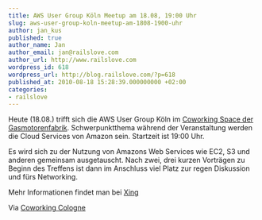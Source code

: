 ```yaml
---
title: AWS User Group Köln Meetup am 18.08, 19:00 Uhr
slug: aws-user-group-koln-meetup-am-1808-1900-uhr
author: jan_kus
published: true
author_name: Jan
author_email: jan@railslove.com
author_url: http://www.railslove.com
wordpress_id: 618
wordpress_url: http://blog.railslove.com/?p=618
published_at: 2010-08-18 15:28:39.000000000 +02:00
categories:
- railslove
---
```

Heute (18.08.) trifft sich die AWS User Group Köln im <a href="http://coworkingcologne.posterous.com/">Coworking Space der Gasmotorenfabrik</a>. Schwerpunktthema während der Veranstaltung werden die Cloud Services von Amazon sein. Startzeit ist 19:00 Uhr.
 
Es wird sich zu der Nutzung von Amazons Web Services wie EC2, S3 und anderen gemeinsam ausgetauscht. Nach zwei, drei kurzen Vorträgen zu Beginn des Treffens ist dann im Anschluss viel Platz zur regen Diskussion und fürs Networking.
 

Mehr Informationen findet man bei <a href="https://www.xing.com/events/aws-user-group-koln-545053/description">Xing</a>

Via <a href="http://coworkingcologne.posterous.com/aws-user-group-koln-meetup">Coworking Cologne</a>
